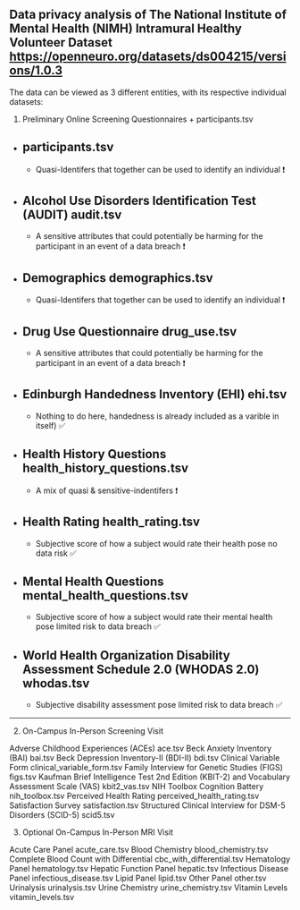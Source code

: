 ## Data privacy analysis of The National Institute of Mental Health (NIMH) Intramural Healthy Volunteer Dataset https://openneuro.org/datasets/ds004215/versions/1.0.3

The data can be viewed as 3 different entities, with its respective individual datasets: 

1. Preliminary Online Screening Questionnaires + participants.tsv


- ## participants.tsv
  - Quasi-Identifers that together can be used to identify an individual :heavy_exclamation_mark:

- ## Alcohol Use Disorders Identification Test (AUDIT)	audit.tsv
  - A sensitive attributes that could potentially be harming for the participant in an event of a data breach ❗

- ## Demographics	demographics.tsv
    - Quasi-Identifers that together can be used to identify an individual :heavy_exclamation_mark:
  
- ## Drug Use Questionnaire	drug_use.tsv
    - A sensitive attributes that could potentially be harming for the participant in an event of a data breach :heavy_exclamation_mark:

- ## Edinburgh Handedness Inventory (EHI)	ehi.tsv
  -  Nothing to do here, handedness is already included as a varible in itself) :white_check_mark:
     
- ## Health History Questions	health_history_questions.tsv
  - A mix of quasi & sensitive-indentifers ❗
  
- ## Health Rating	health_rating.tsv
  - Subjective score of how a subject would rate their health pose no data risk :white_check_mark:

- ## Mental Health Questions	mental_health_questions.tsv
  - Subjective score of how a subject would rate their mental health pose limited risk to data breach :white_check_mark:
    

- ## World Health Organization Disability Assessment Schedule 2.0 (WHODAS 2.0)	whodas.tsv
  - Subjective disability assessment pose limited risk to data breach :white_check_mark:




_______________________________________________________________________________________________________________________________________________________________________






2. On-Campus In-Person Screening Visit

Adverse Childhood Experiences (ACEs)	ace.tsv
Beck Anxiety Inventory (BAI)	bai.tsv
Beck Depression Inventory-II (BDI-II)	bdi.tsv
Clinical Variable Form	clinical_variable_form.tsv
Family Interview for Genetic Studies (FIGS)	figs.tsv
Kaufman Brief Intelligence Test 2nd Edition (KBIT-2) and Vocabulary Assessment Scale (VAS)	kbit2_vas.tsv
NIH Toolbox Cognition Battery	nih_toolbox.tsv
Perceived Health Rating	perceived_health_rating.tsv
Satisfaction Survey	satisfaction.tsv
Structured Clinical Interview for DSM-5 Disorders (SCID-5)	scid5.tsv

3. Optional On-Campus In-Person MRI Visit

Acute Care Panel	acute_care.tsv
Blood Chemistry	blood_chemistry.tsv
Complete Blood Count with Differential	cbc_with_differential.tsv
Hematology Panel	hematology.tsv
Hepatic Function Panel	hepatic.tsv
Infectious Disease Panel	infectious_disease.tsv
Lipid Panel	lipid.tsv
Other Panel	other.tsv
Urinalysis	urinalysis.tsv
Urine Chemistry	urine_chemistry.tsv
Vitamin Levels	vitamin_levels.tsv
